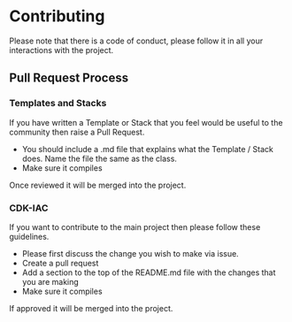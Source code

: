 # Contributing

Please note that there is a code of conduct, please follow it in all your interactions with the project.

## Pull Request Process
### Templates and Stacks

If you have written a Template or Stack that you feel would be useful to the community then raise a Pull Request. 
* You should include a .md file that explains what the Template / Stack does. Name the file the same as the class.
* Make sure it compiles

Once reviewed it will be merged into the project.

### CDK-IAC

If you want to contribute to the main project then please follow these guidelines.
* Please first discuss the change you wish to make via issue.
* Create a pull request
* Add a section to the top of the README.md file with the changes that you are making
* Make sure it compiles

If approved it will be merged into the project.
